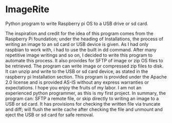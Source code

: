 # ImageRite
Python program to write Raspberry pi OS  to a USB drive or sd card.

The inspiration and credit for the idea of this program comes from the Raspberry Pi foundation; under the heading of Installations, the process of writing an image to an sd card or USB device is given.  As I had only raspbian to work with, i had to use the built in dd command. After many repetitive image writings and so on, I decided to write this program to automate this process. It also provides for SFTP of image or zip OS files to be retrieved. The program can write image or compressed zip files to disk. It can unzip and write to the USB or sd card device, as stated in the raspberry pi Installation section. This program is provided under the Apache 2.0 license and is provided AS-IS without any express warranties or expectations.  I hope you enjoy the fruits of my labor. I am not an experienced python programmer, as this is my first project. In summary, the program can: SFTP a remote file, or skip directly to writing an image to a USB or sd card. It has provisions for checking the written file via truncate and diff; will flush the write cache after checking the file and unmount and eject the USB or sd card for safe removal.
